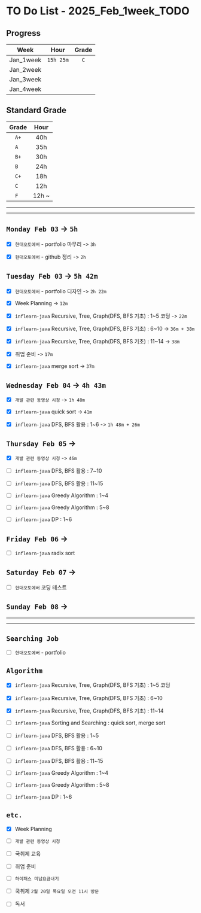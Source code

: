 # TO Do List - 2025_Feb_1week_TODO

## Progress
| Week | Hour | Grade |
|:---:|:---:|:---:|
|Jan_1week|`15h 25m`|`C`|
|Jan_2week|||
|Jan_3week|||
|Jan_4week|||


## Standard Grade
| Grade | Hour |
|:---:|:---:|
|`A+`|40h|
|`A `|35h|
|`B+`|30h|
|`B `|24h|
|`C+`|18h|
|`C `|12h|
|`F `|12h ~|


---
---

## `Monday Feb 03` -> `5h`
- [x] `현대오토에버` - portfolio 마무리 -> `3h`
- [x] `현대오토에버` - github 정리 -> `2h`


## `Tuesday Feb 03` -> `5h 42m`
- [x] `현대오토에버` - portfolio 디자인 -> `2h 22m`
- [x] Week Planning -> `12m`
- [x] `inflearn-java` Recursive, Tree, Graph(DFS, BFS 기초) : 1~5 코딩 -> `22m`
- [x] `inflearn-java` Recursive, Tree, Graph(DFS, BFS 기초) : 6~10 -> `36m + 38m`
- [x] `inflearn-java` Recursive, Tree, Graph(DFS, BFS 기초) : 11~14 -> `38m`
- [x] 취업 준비 -> `17m`
- [x] `inflearn-java` merge sort -> `37m`


## `Wednesday Feb 04` ->  `4h 43m`
- [x] `개발 관련 동영상 시청` -> `1h 48m`
- [x] `inflearn-java` quick sort -> `41m`
- [x] `inflearn-java` DFS, BFS 활용 : 1~6 -> `1h 48m + 26m`

 
## `Thursday Feb 05` -> 
- [x] `개발 관련 동영상 시청` -> `46m`
- [ ] `inflearn-java` DFS, BFS 활용 : 7~10
- [ ] `inflearn-java` DFS, BFS 활용 : 11~15
- [ ] `inflearn-java` Greedy Algorithm : 1~4
- [ ] `inflearn-java` Greedy Algorithm : 5~8
- [ ] `inflearn-java` DP : 1~6


## `Friday Feb 06` -> 
- [ ] `inflearn-java` radix sort


## `Saturday Feb 07` -> 
- [ ] `현대오토에버` 코딩 테스트


## `Sunday Feb 08` -> 



---
---
## `Searching Job`
- [ ] `현대오토에버` - portfolio


## `Algorithm`
- [x] `inflearn-java` Recursive, Tree, Graph(DFS, BFS 기초) : 1~5 코딩
- [x] `inflearn-java` Recursive, Tree, Graph(DFS, BFS 기초) : 6~10
- [x] `inflearn-java` Recursive, Tree, Graph(DFS, BFS 기초) : 11~14
- [ ] `inflearn-java` Sorting and Searching : quick sort, merge sort
- [ ] `inflearn-java` DFS, BFS 활용 : 1~5
- [ ] `inflearn-java` DFS, BFS 활용 : 6~10
- [ ] `inflearn-java` DFS, BFS 활용 : 11~15
- [ ] `inflearn-java` Greedy Algorithm : 1~4
- [ ] `inflearn-java` Greedy Algorithm : 5~8
- [ ] `inflearn-java` DP : 1~6


## `etc.`
- [x] Week Planning
- [ ] `개발 관련 동영상 시청`
- [ ] 국취제 교육
- [ ] 취업 준비
- [ ] `하이패스 미납요금내기`
- [ ] 국취제 `2월 20일 목요일 오전 11시 방문`
- [ ] 독서 



<!-- ## `Spring`
- [ ] `Cloud Native Spring In Action` -->


<!-- 
## `Java`
## `OPIc`
## `토익` 
-->





